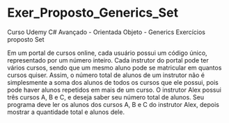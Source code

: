 # Exer_Proposto_Generics_Set
Curso Udemy C# Avançado - Orientada Objeto - Generics Exercícios proposto Set

Em um portal de cursos online, cada usuário possui um código único, representado por um número inteiro. Cada instrutor do portal pode ter vários cursos, sendo que um mesmo aluno pode se matricular em quantos cursos quiser. Assim, o número total de alunos de um instrutor não é simplesmente a soma dos alunos de todos os cursos que ele possui, pois pode haver alunos repetidos em mais de um curso. O instrutor Alex possui três cursos A, B e C, e deseja saber seu número total de alunos. Seu programa deve ler os alunos dos cursos A, B e C do instrutor Alex, depois mostrar a quantidade total e alunos dele.
